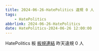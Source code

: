 ```yaml
---
title: 2024-06-26-HatePolitics 違規 0 人
tags:
    - HatePolitics
abbrlink: 2024-06-26-HatePolitics
date: HatePolitics-2024-06-26 12:00:00
---
```

HatePolitics 板 [板規連結](https://www.ptt.cc/bbs/HatePolitics/M.1617115262.A.D60.html)
昨天違規 0 人
